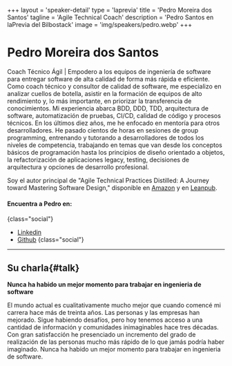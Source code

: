 +++
layout = 'speaker-detail'
type = 'laprevia'
title = 'Pedro Moreira dos Santos'
tagline = 'Agile Technical Coach'
description = 'Pedro Santos en laPrevia del Bilbostack'
image = 'img/speakers/pedro.webp'
+++

# Pedro Moreira dos Santos

Coach Técnico Ágil | Empodero a los equipos de ingeniería de software para entregar software de alta calidad de forma más rápida e eficiente. Como coach técnico y consultor de calidad de software, me especializo en analizar cuellos de botella, asistir en la formación de equipos de alto rendimiento y, lo más importante, en priorizar la transferencia de conocimientos. Mi experiencia abarca BDD, DDD, TDD, arquitectura de software, automatización de pruebas, CI/CD, calidad de código y procesos técnicos. En los últimos diez años, me he enfocado en mentoría para otros desarrolladores. He pasado cientos de horas en sesiones de group programming, entrenando y tutorando a desarrolladores de todos los niveles de competencia, trabajando en temas que van desde los conceptos básicos de programación hasta los principios de diseño orientado a objetos, la refactorización de aplicaciones legacy, testing, decisiones de arquitectura y opciones de desarrollo profesional.

Soy el autor principal de "Agile Technical Practices Distilled: A Journey toward Mastering Software Design," disponible en [Amazon](https://www.amazon.es/Agile-Technical-Practices-Distilled-principles/dp/1838980849) y en [Leanpub](https://leanpub.com/agiletechnicalpracticesdistilled).

#### Encuentra a Pedro en:

{class="social"}

- [Linkedin](https://www.linkedin.com/in/pedros/)
- [Github](https://github.com/pedromsantos)
  {class="social"}

---  

## Su charla{#talk}
**Nunca ha habido un mejor momento para trabajar en ingenieria de software**

El mundo actual es cualitativamente mucho mejor que cuando comencé mi carrera hace más de treinta años. Las personas y las empresas han mejorado. Sigue habiendo desafíos, pero hoy tenemos acceso a una cantidad de información y comunidades inimaginables hace tres décadas. Con gran satisfacción he presenciado un incremento del grado de realización de las personas mucho más rápido de lo que jamás podría haber imaginado. Nunca ha habido un mejor momento para trabajar en ingenieria de software.
